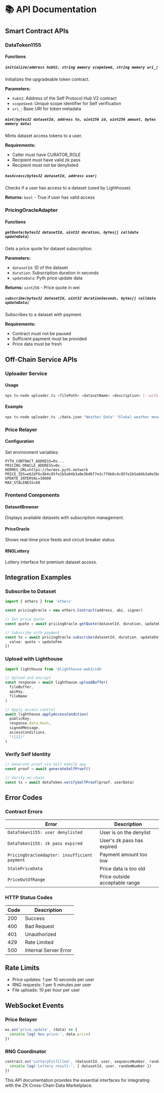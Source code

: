 # 📚 API Documentation

## Smart Contract APIs

### DataToken1155

#### Functions

##### `initialize(address hubV2, string memory scopeSeed, string memory uri_)`
Initializes the upgradeable token contract.

**Parameters:**
- `hubV2`: Address of the Self Protocol Hub V2 contract
- `scopeSeed`: Unique scope identifier for Self verification
- `uri_`: Base URI for token metadata

##### `mint(bytes32 datasetId, address to, uint256 id, uint256 amount, bytes memory data)`
Mints dataset access tokens to a user.

**Requirements:**
- Caller must have CURATOR_ROLE
- Recipient must have valid zk pass
- Recipient must not be denylisted

##### `hasAccess(bytes32 datasetId, address user)`
Checks if a user has access to a dataset (used by Lighthouse).

**Returns:** `bool` - True if user has valid access

### PricingOracleAdapter

#### Functions

##### `getQuote(bytes32 datasetId, uint32 duration, bytes[] calldata updateData)`
Gets a price quote for dataset subscription.

**Parameters:**
- `datasetId`: ID of the dataset
- `duration`: Subscription duration in seconds
- `updateData`: Pyth price update data

**Returns:** `uint256` - Price quote in wei

##### `subscribe(bytes32 datasetId, uint32 durationSeconds, bytes[] calldata updateData)`
Subscribes to a dataset with payment.

**Requirements:**
- Contract must not be paused
- Sufficient payment must be provided
- Price data must be fresh

## Off-Chain Service APIs

### Uploader Service

#### Usage
```bash
npx ts-node uploader.ts <filePath> <datasetName> <description> [--with-access-control]
```

#### Example
```bash
npx ts-node uploader.ts ./data.json "Weather Data" "Global weather measurements" --with-access-control
```

### Price Relayer

#### Configuration
Set environment variables:
```env
PYTH_CONTRACT_ADDRESS=0x...
PRICING_ORACLE_ADDRESS=0x...
HERMES_URL=https://hermes.pyth.network
PRICE_IDS=e62df6c8b4c85fe1b5a04b3a0e3bd6f7e3c7f6b8c4c85fe1b5a04b3a0e3bd6f7
UPDATE_INTERVAL=30000
MAX_STALENESS=60
```

### Frontend Components

#### DatasetBrowser
Displays available datasets with subscription management.

#### PriceOracle
Shows real-time price feeds and circuit breaker status.

#### RNGLottery
Lottery interface for premium dataset access.

## Integration Examples

### Subscribe to Dataset
```typescript
import { ethers } from 'ethers'

const pricingOracle = new ethers.Contract(address, abi, signer)

// Get price quote
const quote = await pricingOracle.getQuote(datasetId, duration, updateData)

// Subscribe with payment
const tx = await pricingOracle.subscribe(datasetId, duration, updateData, {
  value: quote + updateFee
})
```

### Upload with Lighthouse
```typescript
import lighthouse from '@lighthouse-web3/sdk'

// Upload and encrypt
const response = await lighthouse.uploadBuffer(
  fileBuffer,
  apiKey,
  fileName
)

// Apply access control
await lighthouse.applyAccessCondition(
  publicKey,
  response.data.Hash,
  signedMessage,
  accessConditions,
  "([1])"
)
```

### Verify Self Identity
```typescript
// Generate proof via Self mobile app
const proof = await generateSelfProof()

// Verify on-chain
const tx = await dataToken.verifySelfProof(proof, userData)
```

## Error Codes

### Contract Errors

| Error | Description |
|-------|-------------|
| `DataToken1155: user denylisted` | User is on the denylist |
| `DataToken1155: zk pass expired` | User's zk pass has expired |
| `PricingOracleAdapter: insufficient payment` | Payment amount too low |
| `StalePriceData` | Price data is too old |
| `PriceOutOfRange` | Price outside acceptable range |

### HTTP Status Codes

| Code | Description |
|------|-------------|
| 200 | Success |
| 400 | Bad Request |
| 401 | Unauthorized |
| 429 | Rate Limited |
| 500 | Internal Server Error |

## Rate Limits

- Price updates: 1 per 10 seconds per user
- RNG requests: 1 per 5 minutes per user
- File uploads: 10 per hour per user

## WebSocket Events

### Price Relayer
```typescript
ws.on('price_update', (data) => {
  console.log('New price:', data.price)
})
```

### RNG Coordinator
```typescript
contract.on('LotteryFulfilled', (datasetId, user, sequenceNumber, randomNumber) => {
  console.log('Lottery result:', { datasetId, user, randomNumber })
})
```

This API documentation provides the essential interfaces for integrating with the ZK Cross-Chain Data Marketplace.

